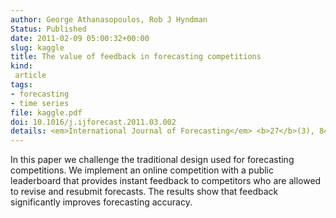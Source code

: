 ```yaml
---
author: George Athanasopoulos, Rob J Hyndman
Status: Published
date: 2011-02-09 05:00:32+00:00
slug: kaggle
title: The value of feedback in forecasting competitions
kind:
 article
tags:
- forecasting
- time series
file: kaggle.pdf
doi: 10.1016/j.ijforecast.2011.03.002
details: <em>International Journal of Forecasting</em> <b>27</b>(3), 845-849
---
```


In this paper we challenge the traditional design used for forecasting competitions. We implement an online competition with a public leaderboard that provides instant feedback to competitors who are allowed to revise and resubmit forecasts. The results show that feedback significantly improves forecasting accuracy.<!-- more -->
